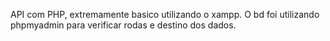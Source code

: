 API com PHP, extremamente basico utilizando o xampp. O bd foi utilizando phpmyadmin para verificar rodas e destino dos dados.